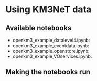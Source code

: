 # Using KM3NeT data

## Available notebooks
- openkm3_example_datalevel4.ipynb: 
- openkm3_example_eventdata.ipynb: 
- openkm3_example_openstore.ipynb: 
- openkm3_example_VOservices.ipynb: 

## Making the notebooks run